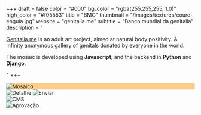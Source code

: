 +++
draft = false
color = "#000"
bg_color = "rgba(255,255,255, 1.0)"
high_color = "#f05553"
title = "BMG"
thumbnail = "/images/textures/couro-enguia.jpg"
website = "genitalia.me"
subtitle = "Banco mundial da genitalia"
description = "<p><a href='http://genitalia.me' class='default nomargin black underline' target='_blank'>Genitalia.me</a> is an adult art project, aimed at natural body positivity. A infinity anonymous gallery of genitals donated by everyone in the world.</p><p>The mosaic is developed using <strong>Javascript</strong>, and the backend in <strong>Python</strong> and <strong>Django</strong>.</p>"
+++


<div class="gallery">
  <div class="browser-mask" style="background-color: #ffcc8c">
    <div class="browser-screen appearFromBottom-anim">
      <img src="/images/bmg/mosaic.jpg" alt="Mosaico" />
    </div>
  </div>
  <img src="/images/bmg/detail3.png" alt="Detalhe" />  
  <img src="/images/bmg/upload.png" alt="Enviar" />  
</div>
<div class="gallery">
  <div class="browser-mask pull :left">
    <div class="browser-screen">
      <img src="/images/bmg/admin-login.png" alt="CMS" /> 
    </div>
  </div>
  <img class="pull :right" src="/images/bmg/admin-aprovacao.jpg" alt="Aprovação" />  
</div>